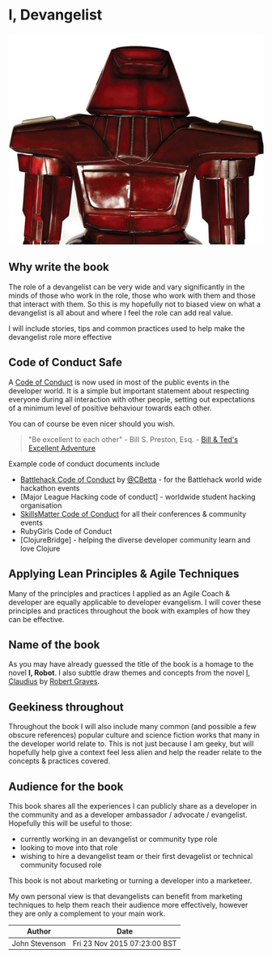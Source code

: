 # I, Devangelist

![I, Devangelist logo](images/i-devangelist-logo.png)


## Why write the book

The role of a devangelist can be very wide and vary significantly in the minds of those who work in the role, those who work with them and those that interact with them.  So this is my hopefully not to biased view on what a devangelist is all about and where I feel the role can add real value.

I will include stories, tips and common practices used to help make the devangelist role more effective 

## Code of Conduct Safe

A [Code of Conduct](https://en.wikipedia.org/wiki/Code_of_conduct) is now used in most of the public events in the developer world.  It is a simple but important statement about respecting everyone during all interaction with other people, setting out expectations of a minimum level of positive behaviour towards each other.

You can of course be even nicer should you wish.

> "Be excellent to each other" - Bill S. Preston, Esq. - [Bill & Ted's Excellent Adventure](https://en.wikipedia.org/wiki/Bill_%26_Ted's_Excellent_Adventure)

Example code of conduct documents include

* [Battlehack Code of Conduct](http://hackcodeofconduct.org/battlehack_london) by [@CBetta](https://twitter.com/cbetta) - for the Battlehack world wide hackathon events
* [Major League Hacking code of conduct] - worldwide student hacking organisation
* [SkillsMatter Code of Conduct](https://skillsmatter.com/go/code-of-conduct) for all their conferences & community events
* RubyGirls Code of Conduct
* [ClojureBridge] - helping the diverse developer community learn and love Clojure


## Applying Lean Principles & Agile Techniques

Many of the principles and practices I applied as an Agile Coach & developer are equally applicable to developer evangelism.  I will cover these principles and practices throughout the book with examples of how they can be effective. 

## Name of the book

As you may have already guessed the title of the book is a homage to the novel **I, Robot**.  I also subttle draw themes and concepts from the novel [I, Claudius](https://en.wikipedia.org/wiki/I,_Claudius) by [Robert Graves](https://en.wikipedia.org/wiki/Robert_Graves).

## Geekiness throughout

Throughout the book I will also include many common (and possible a few obscure references) popular culture and science fiction works that many in the developer world relate to.  This is not just because I am geeky, but will hopefully help give a context feel less alien and help the reader relate to the concepts & practices covered.

## Audience for the book

This book shares all the experiences I can publicly share as a developer in the community and as a developer ambassador / advocate / evangelist.  Hopefully this will be useful to those:

  * currently working in an devangelist or community type role
  * looking to move into that role
  * wishing to hire a  devangelist team or their first devagelist or technical community focused role

This book is not about marketing or turning a developer into a marketeer.

My own personal view is that devangelists can benefit from marketing techniques to help them reach their audience more effectively, however they are only a complement to your main work.

| Author | Date |
| -- | -- |
|John Stevenson | Fri 23 Nov 2015 07:23:00 BST |
